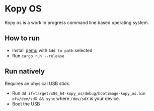 # Kopy OS
Kopy os is a work in progress command line based operating system.

## How to run
* Install [qemu](https://www.qemu.org/download/) with `Add to path` selected
* Run `cargo run --release`

## Run natively
Requires an physical USB stick.
* Run `dd if=target/x86_64-kopy_os/debug/bootimage-kopy_os.bin of=/dev/sdX && sync` where `/dev/sdX` is your device.
* Boot the USB
